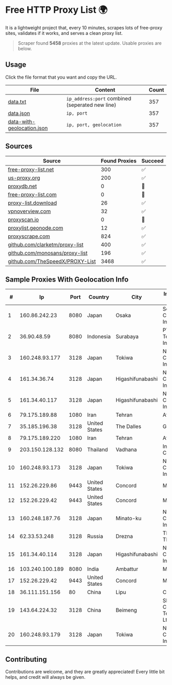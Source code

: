 
# Free HTTP Proxy List 🌍

It is a lightweight project that, every 10 minutes, scrapes lots of free-proxy sites, validates if it works, and serves a clean proxy list.


> Scraper found **5458** proxies at the latest update. Usable proxies are below.

## Usage

Click the file format that you want and copy the URL.


|File|Content|Count|
|----|-------|-----|
|[data.txt](https://raw.githubusercontent.com/themiralay/Proxy-List-World/master/data.txt)|`ip_address:port` combined (seperated new line)|357|
|[data.json](https://raw.githubusercontent.com/themiralay/Proxy-List-World/master/data.json)|`ip, port`|357|
|[data-with-geolocation.json](https://raw.githubusercontent.com/themiralay/Proxy-List-World/master/data-with-geolocation.json)|`ip, port, geolocation`|357|

## Sources

|Source|Found Proxies|Succeed|
|------|-------------|-------|
|[free-proxy-list.net](https://free-proxy-list.net)|300|✅|
|[us-proxy.org](https://www.us-proxy.org)|200|✅|
|[proxydb.net](http://proxydb.net)|0|🚫|
|[free-proxy-list.com](https://free-proxy-list.com/?page=&port=&type%5B%5D=http&type%5B%5D=https&up_time=0&search=Search)|0|🚫|
|[proxy-list.download](https://www.proxy-list.download/HTTP)|26|✅|
|[vpnoverview.com](https://vpnoverview.com/privacy/anonymous-browsing/free-proxy-servers)|32|✅|
|[proxyscan.io](https://www.proxyscan.io)|0|🚫|
|[proxylist.geonode.com](https://proxylist.geonode.com/api/proxy-list?limit=300&page=1&sort_by=lastChecked&sort_type=desc&protocols=http,https)|12|✅|
|[proxyscrape.com](https://api.proxyscrape.com/v2/?request=displayproxies&protocol=http&timeout=10000&country=all&ssl=all&anonymity=all)|824|✅|
|[github.com/clarketm/proxy-list](https://raw.githubusercontent.com/clarketm/proxy-list/master/proxy-list-raw.txt)|400|✅|
|[github.com/monosans/proxy-list](https://raw.githubusercontent.com/monosans/proxy-list/main/proxies/http.txt)|196|✅|
|[github.com/TheSpeedX/PROXY-List](https://raw.githubusercontent.com/TheSpeedX/PROXY-List/master/http.txt)|3468|✅|


## Sample Proxies With Geolocation Info

|#|Ip|Port|Country|City|Internet Service Provider|
|-|--|----|-------|----|-------------------------|
|1|160.86.242.23|8080|Japan|Osaka|Sony Network Communications Inc|
|2|36.90.48.59|8080|Indonesia|Surabaya|PT. Telekomunikasi Indonesia|
|3|160.248.93.177|3128|Japan|Tokiwa|NTT PC Communications, Inc.|
|4|161.34.36.74|3128|Japan|Higashifunabashi|NTT PC Communications, Inc.|
|5|161.34.40.117|3128|Japan|Higashifunabashi|NTT PC Communications, Inc.|
|6|79.175.189.88|1080|Iran|Tehran|Afranet|
|7|35.185.196.38|3128|United States|The Dalles|Google LLC|
|8|79.175.189.220|1080|Iran|Tehran|Afranet|
|9|203.150.128.132|8080|Thailand|Vadhana|Internet Thailand Company Ltd|
|10|160.248.93.173|3128|Japan|Tokiwa|NTT PC Communications, Inc.|
|11|152.26.229.86|9443|United States|Concord|MCNC|
|12|152.26.229.42|9443|United States|Concord|MCNC|
|13|160.248.187.76|3128|Japan|Minato-ku|NTT PC Communications, Inc.|
|14|62.33.53.248|3128|Russia|Drezna|TRANS-TELECOM|
|15|161.34.40.114|3128|Japan|Higashifunabashi|NTT PC Communications, Inc.|
|16|103.240.100.189|8080|India|Ambattur|MICROSENSE|
|17|152.26.229.42|9443|United States|Concord|MCNC|
|18|36.111.151.156|80|China|Lipu|China Telecom|
|19|143.64.224.32|3128|China|Beimeng|Shanghai Blue Cloud Technology Co., Ltd|
|20|160.248.93.179|3128|Japan|Tokiwa|NTT PC Communications, Inc.|



## Contributing

Contributions are welcome, and they are greatly appreciated! Every
little bit helps, and credit will always be given.

